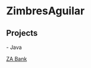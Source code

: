 <h1>ZimbresAguilar</h1>

<h2>Projects</h2>
<p>- Java</p>
<span><a href="https://github.com/ZimbresAguilar/ZABank">ZA Bank</a></span>
